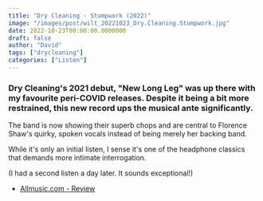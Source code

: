 ```yaml
---
title: "Dry Cleaning - Stumpwork (2022)"
image: "/images/post/wilt_20221023_Dry.Cleaning.Stumpwork.jpg"
date: 2022-10-23T00:00:00.0000000
draft: false
author: "David"
tags: ["drycleaning"]
categories: ["Listen"]
---
```

### Dry Cleaning's 2021 debut, "New Long Leg" was up there with my favourite peri-COVID releases. Despite it being a bit more restrained, this new record ups the musical ante significantly.

 The band is now showing their superb chops and are central to Florence Shaw's quirky, spoken vocals instead of being merely her backing band. 

 While it's only an initial listen, I sense it's one of the headphone classics that demands more intimate interrogation.

 (I had a second listen a day later. It sounds exceptional!)

-  [Allmusic.com - Review](https://www.allmusic.com/album/stumpwork-mw0003738224)
